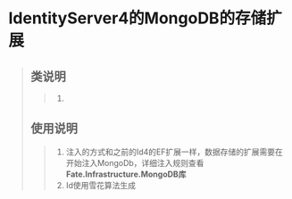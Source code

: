 ﻿# <b>IdentityServer4的MongoDB的存储扩展</b>
>## 类说明
>> 1.
>## 使用说明
>> 1. 注入的方式和之前的Id4的EF扩展一样，数据存储的扩展需要在开始注入MongoDb，详细注入规则查看<b>Fate.Infrastructure.MongoDB库</b>
>>2. Id使用雪花算法生成
